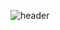![header](https://capsule-render.vercel.app/api?type=waving&color=auto&height=300&section=header&text=Hi%20There%20!&fontSize=90&animation=fadeIn&fontAlignY=38&desc=I'm%20Mohamed%20Wahbi%20Yaakoub&descAlignY=51&descAlign=61)
